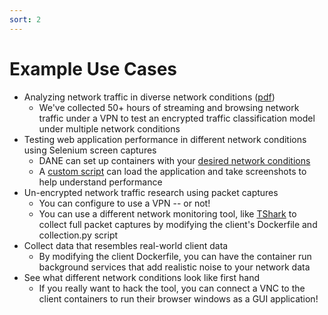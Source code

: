 ```yaml
---
sort: 2
---
```


# Example Use Cases

- Analyzing network traffic in diverse network conditions ([pdf](../media/Analyzing-Network-Traffic-In-Diverse-Network-Conditions.pdf))
  - We've collected 50+ hours of streaming and browsing network traffic under a VPN to test an encrypted traffic classification model under multiple network conditions
- Testing web application performance in different network conditions using Selenium screen captures
  - DANE can set up containers with your [desired network conditions](../guide/config.md)
  - A [custom script](../guide/custom-scripts.md) can load the application and take screenshots to help understand performance
- Un-encrypted network traffic research using packet captures
  - You can configure to use a VPN -- or not!
  - You can use a different network monitoring tool, like [TShark](https://tshark.dev/) to collect full packet captures by modifying the client's Dockerfile and collection.py script
- Collect data that resembles real-world client data
  - By modifying the client Dockerfile, you can have the container run background services that add realistic noise to your network data
- See what different network conditions look like first hand
  - If you really want to hack the tool, you can connect a VNC to the client containers to run their browser windows as a GUI application!
